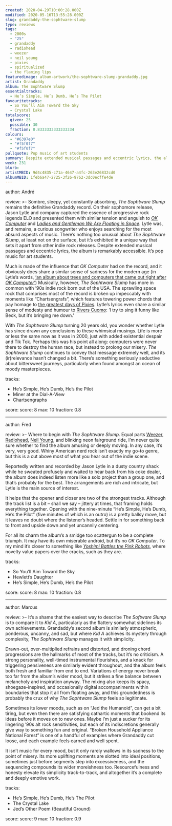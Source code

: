 ```yaml
---
created: 2020-04-29T10:00:28.000Z
modified: 2020-05-16T13:55:28.000Z
slug: grandaddy-the-sophtware-slump
type: reviews
tags:
  - 2000s
  - "25"
  - grandaddy
  - radiohead
  - weezer
  - neil young
  - pixies
  - spiritualized
  - the flaming lips
featuredimage: album-artwork/the-sophtware-slump-grandaddy.jpg
artist: Grandaddy
album: The Sophtware Slump
essentialtracks:
  - He’s Simple, He’s Dumb, He’s The Pilot
favouritetracks:
  - So You’ll Aim Toward the Sky
  - Crystal Lake
totalscore:
  given: 25
  possible: 30
  fraction: 0.8333333333333334
colours:
  - "#6397e0"
  - "#f5f0f7"
  - "#f5f0f7"
pullquote: Pop music of art students
summary: Despite extended musical passages and eccentric lyrics, the album is remarkably accessible. It's pop music for art students.
week: 231
blurb:
artistMBID: 9d4c4835-c71a-4647-a4fc-263e26832cd0
albumMBID: 1feb6a47-2725-3f26-9762-3dc0ecffe4de
---
```

author: André

review: >-
  Sombre, sleepy, yet constantly absorbing, *The Sophtware Slump* remains the definitive Grandaddy record. On their sophomore release, Jason Lytle and company captured the essence of progressive rock legends ELO and presented them with similar tension and anguish to [*OK Computer*](<reviews/radiohead-ok-computer/>) and [*Ladies and Gentleman We Are Floating in Space*](<reviews/spiritualized-ladies-and-gentleman-we-are-floating-in-space/>). Lytle was, and remains, a curious songwriter who enjoys searching for the most absurd aspects of music. There’s nothing too unusual about *The Sophtware Slump*, at least not on the surface, but it’s exhibited in a unique way that sets it apart from other indie rock releases. Despite extended musical passages and eccentric lyrics, the album is remarkably accessible. It’s pop music for art students.

  Much is made of the influence that *OK Computer* had on the record, and it obviously does share a similar sense of sadness for the modern age (in Lytle’s words, [‘an album about trees and computers that came out right after *OK Computer*‘](<http://drownedinsound.com/in_depth/951696-grandaddy-from-beyond-the-grave--jason-lytle-talks-to-dis>)) Musically, however, *The Sophtware Slump* has more in common with ’90s indie rock born out of the USA. The sprawling space rock that comprises most of the record is broken up impeccably with moments like “Chartsengrafs”, which features towering power chords that pay homage to [the greatest days of Pixies](<reviews/pixies-doolittle/>). Lytle’s lyrics even share a similar sense of modesty and humour to [Rivers Cuomo](<reviews/weezer-the-blue-album/>): ‘I try to sing it funny like Beck, but it’s bringing me down.’

  With *The Sophtware Slump* turning 20 years old, you wonder whether Lytle has since drawn any conclusions to these whimsical musings. Life is more or less the same now as it was in 2000, just with added existential despair and Tik Tok. Perhaps this was his point all along: computers were never there to destroy the human race, but instead to prolong our misery. *The Sophtware Slump* continues to convey that message extremely well, and its (ir)relevance hasn’t changed a bit. There’s something seriously seductive about bittersweet journeys, particularly when found amongst an ocean of moody masterpieces.

tracks:
  - He’s Simple, He’s Dumb, He’s the Pilot
  - ­­Miner at the Dial-A-View
  - ­­Chartsengraphs

score:
  score: 8
  max: 10
  fraction: 0.8

---
author: Fred

review: >-
  Where to begin with *The Sophtware Slump*. Equal parts [Weezer](<reviews/weezer-the-blue-album/>), [Radiohead](<reviews/radiohead-a-moon-shaped-pool/>), [Neil Young](<reviews/neil-young-on-the-beach/>), and blinking neon fairground ride, I’m never quite sure whether to find the album amusing or deeply moving. In any case, it’s very, very good. Whiny American nerd rock isn’t exactly my go-to genre, but this is a cut above most of what you hear out of the indie scene.

  Reportedly written and recorded by Jason Lytle in a dusty country shack while he sweated profusely and waited to hear back from his coke dealer, the album does indeed listen more like a solo project than a group one, and that’s probably for the best. The arrangements are rich and intricate, but Lytle is the main source of interest.

  It helps that the opener and closer are two of the strongest tracks. Although the track list is a bit – shall we say – jittery at times, that framing holds everything together. Opening with the nine-minute “He’s Simple, He’s Dumb, He’s the Pilot” (five minutes of which is an outro) is a pretty ballsy move, but it leaves no doubt where the listener’s headed. Settle in for something back to front and upside down and yet uncannily centering.

  For all its charm the album’s a smidge too scattergun to be a complete triumph. It may have its own miserable android, but it’s no *OK Computer*. To my mind it’s closer to something like [*Yoshimi Battles the Pink Robots*](<reviews/the-flaming-lips-yoshimi-battles-the-pink-robots/>), where novelty value papers over the cracks, such as they are.

tracks:
  - So You’ll Aim Toward the Sky
  - ­­Hewlett’s Daughter
  - ­­He’s Simple, He’s Dumb, He’s the Pilot

score:
  score: 8
  max: 10
  fraction: 0.8

---
author: Marcus

review: >-
  It’s a shame that the easiest way to describe *The Software Slump* is to compare it to *Kid A*, particularly as the flattery somewhat sidelines its own achievements. Grandaddy’s second album is similarly atmospheric, ponderous, uncanny, and sad, but where *Kid A* achieves its mystery through complexity, *The Sophtware Slump* manages it with simplicity.

  Drawn-out, over-multiplied refrains and distorted, and droning chord progressions are the hallmarks of most of the tracks, but it’s no criticism. A strong personality, well-timed instrumental flourishes, and a knack for triggering pensiveness are similarly evident throughout, and the album feels both fresh and familiar from end to end. Variations of energy never break too far from the album’s wider mood, but it strikes a fine balance between melancholy and inspiration anyway. The mixing also keeps its spacy, shoegaze-inspired, and occasionally digital accompaniments within boundaries that stop it all from floating away, and this groundedness is probably the crux of why *The Sophtware Slump* feels so legitimate.

  Sometimes its lower moods, such as on “Jed the Humanoid”, can get a bit tiring, but even then there are satisfying cathartic moments that bookend its ideas before it moves on to new ones. Maybe I’m just a sucker for its lingering ’90s alt rock sensitivities, but each of its indiscretions generally give way to something fun and original. “Broken Household Appliance National Forest” is one of a handful of examples where Grandaddy cut loose, and each example feels earned and well spent.

  It isn’t music for every mood, but it only rarely wallows in its sadness to the point of misery. Its more uplifting moments are slotted into ideal positions, sometimes just before segments step into excessiveness, and the sequencing compounds its wider moreishness too. Resourcefulness and honesty elevate its simplicity track-to-track, and altogether it’s a complete and deeply emotive work.

tracks:
  - He’s Simple, He’s Dumb, He’s The Pilot
  - ­­The Crystal Lake
  - ­­Jed’s Other Poem (Beautiful Ground)

score:
  score: 9
  max: 10
  fraction: 0.9
